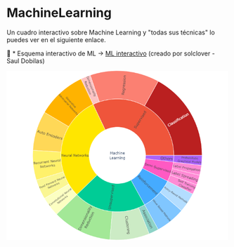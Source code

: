 # MachineLearning

Un cuadro interactivo sobre Machine Learning y "todas sus técnicas" lo puedes ver en el siguiente enlace.

🫵​ * Esquema interactivo de ML ->    [ML interactivo](https://plotly.com/~jntn1808/1/) (creado por solclover - Saul Dobilas)

![Machine Learning](/imagenes/machinelearning.png)
